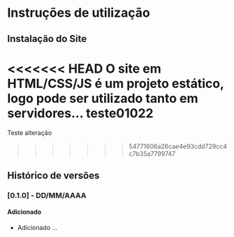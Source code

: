 # Instruções de utilização

## Instalação do Site

<<<<<<< HEAD
O site em HTML/CSS/JS é um projeto estático, logo pode ser utilizado tanto em servidores... teste01022
=======
Teste alteração
>>>>>>> 54771606a26cae4e93cdd729cc4c7b35a7799747

## Histórico de versões

### [0.1.0] - DD/MM/AAAA
#### Adicionado
- Adicionado ...
